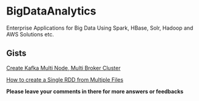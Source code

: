 # BigDataAnalytics
Enterprise Applications for Big Data Using Spark, HBase, Solr, Hadoop and AWS Solutions etc.


## Gists
[Create Kafka Multi Node, Multi Broker Cluster](https://gist.github.com/mkanchwala/fbfdd5ef866a58a77f6e)

[How to create a Single RDD from Multiple Files](https://gist.github.com/mkanchwala/d6534e94ad5dc140b48b)

**Please leave your comments in there for more answers or feedbacks**
